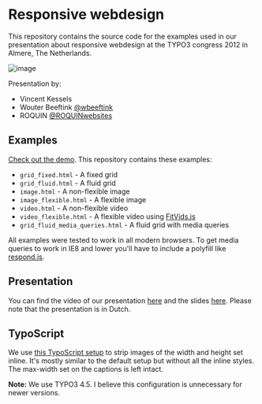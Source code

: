 # Responsive webdesign

This repository contains the source code for the examples used in our presentation about responsive webdesign at the TYPO3 congress 2012 in Almere, The Netherlands.

![image](http://i50.tinypic.com/8zl3ci.png)

Presentation by:

* Vincent Kessels
* Wouter Beeftink [@wbeeftink](https://twitter.com/wbeeftink)
* ROQUIN [@ROQUINwebsites](https://twitter.com/ROQUINwebsites)

## Examples

[Check out the demo](http://wbeeftink.github.io/rwd-examples/). This repository contains these examples:

* `grid_fixed.html` - A fixed grid
* `grid_fluid.html` - A fluid grid
* `image.html` - A non-flexible image
* `image_flexible.html` - A flexible image
* `video.html` - A non-flexible video
* `video_flexible.html` - A flexible video using [FitVids.js](https://github.com/davatron5000/FitVids.js)
* `grid_fluid_media_queries.html` - A fluid grid with media queries

All examples were tested to work in all modern browsers. To get media queries to work in IE8 and lower you'll have to include a polyfill like [respond.js](https://github.com/scottjehl/Respond).

## Presentation

You can find the video of our presentation [here](http://vimeo.com/54006547) and the slides [here](http://www.slideshare.net/TYPO3Nederland/2-responsive-webdesign?ref=http://www.typo3congres.nl/programma/responsive-webdesign/). Please note that the presentation is in Dutch.

## TypoScript

We use [this TypoScript setup](css_styled_content.ts) to strip images of the width and height set inline. It's mostly similar to the default setup but without all the inline styles. The max-width set on the captions is left intact.

**Note:** We use TYPO3 4.5. I believe this configuration is unnecessary for newer versions.
